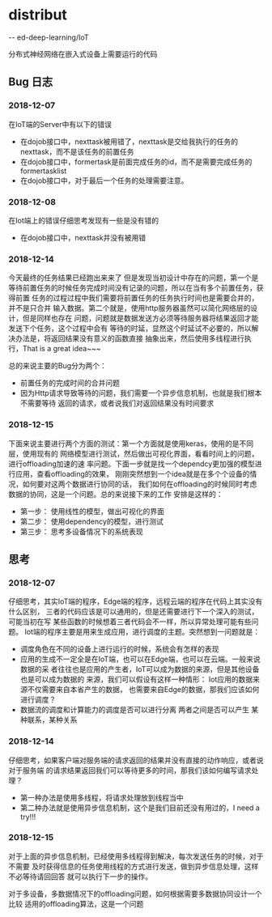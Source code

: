 # distribut
-- ed-deep-learning/IoT

分布式神经网络在嵌入式设备上需要运行的代码

## Bug 日志
### 2018-12-07
在IoT端的Server中有以下的错误
* 在dojob接口中，nexttask被用错了，nexttask是交给我执行的任务的nexttask，而不是该任务的前置任务
* 在dojob接口中，formertask是前面完成任务的id，而不是需要完成任务的formertasklist
* 在dojob接口中，对于最后一个任务的处理需要注意。


### 2018-12-08
在Iot端上的错误仔细思考发现有一些是没有错的
* 在dojob接口中，nexttask并没有被用错

### 2018-12-14
今天最终的任务结果已经跑出来来了 但是发现当初设计中存在的问题，第一个是
等待前置任务的时候任务完成时间没有记录的问题，所以在当有多个前置任务，获得前置
任务的过程过程中我们需要将前置任务的任务执行时间也是需要合并的，并不是只合并
输入数据。第二个就是，使用http服务器虽然可以简化网络层的设计，但是同样也存在
问题，问题就是数据发送方必须等待服务器将结果返回才能发送下个任务，这个过程中会有
等待的时延，显然这个时延试不必要的，所以解决办法是，将返回结果没有意义的函数直接
抽象出来，然后使用多线程进行执行，That is a great idea~~~


总的来说主要的Bug分为两个：
* 前置任务的完成时间的合并问题
* 因为Http请求导致等待的问题，我们需要一个异步信息机制，也就是我们根本不需要等待
返回的请求，或者说我们对返回结果没有时间要求


### 2018-12-15
下面来说主要进行两个方面的测试：第一个方面就是使用keras，使用的是不同层，使用现有的
网络模型进行测试，然后做出可视化界面，看看时间上的问题，进行offloading加速的速
率问题。下面一步就是找一个dependcy更加强的模型进行应用，查看offloading的效果，
刚刚突然想到一个idea就是在多个个设备的情况，如何要对这两个数据进行协同的话，
我们如何在offloading的时候同时考虑数据的协同，这是一个问题。总的来说接下来的工作
安排是这样的：
* 第一步： 使用线性的模型，做出可视化的界面
* 第二步： 使用dependency的模型，进行测试
* 第三步： 思考多设备情况下的系统表现

## 思考
### 2018-12-07
仔细思考，其实IoT端的程序，Edge端的程序，远程云端的程序在代码上其实没有什么区别，
三者的代码应该是可以通用的，但是还需要进行下一个深入的测试，可能当初在写
某些函数的时候想着三者代码会不一样，所以异常处理可能有些问题。
Iot端的程序主要是用来生成应用，进行调度的主题。突然想到一问题就是：
* 调度角色在不同的设备上进行运行的时候，系统会有怎样的表现
* 应用的生成不一定全是在IoT端，也可以在Edge端，也可以在云端。一般来说数据的采
者往往也是应用的产生者，IoT可以成为数据的来源，但是其他设备也是可以成为数据的
来源，我们可以假设有这样一种情形： Iot应用的数据来源不仅需要来自本省产生的数据，
也需要来自Edge的数据，那我们应该如何进行调度？
* 数据流的调度和计算能力的调度是否可以进行分离 两者之间是否可以产生
某种联系，某种关系

### 2018-12-14
仔细思考，如果客户端对服务端的请求返回的结果并没有直接的动作响应，或者说对于服务端
的请求结果返回我们可以等待更多的时间，那我们该如何编写请求处理？
* 第一种办法是使用多线程，将请求处理放到线程当中
* 第二种办法就是使用异步信息机制，这个是我们目前还没有用过的，I need a try!!!


### 2018-12-15
对于上面的异步信息机制，已经使用多线程得到解决，每次发送任务的时候，对于不需要
及时获得信息的任务使用线程的方式进行发送，做到异步信息处理，这样不必等待请回回答
就可以执行下一步的操作。

对于多设备，多数据情况下的offloading问题，如何根据需要多数据协同设计一个比较
适用的offloading算法，这是一个问题
